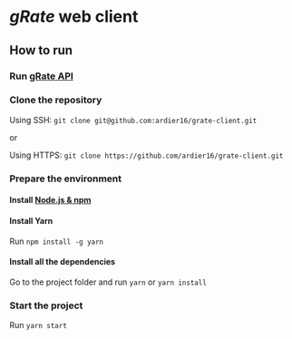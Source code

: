# *gRate* web client

## How to run

### Run [gRate API](https://github.com/ardier16/grate-api)

### Clone the repository

Using SSH: `git clone git@github.com:ardier16/grate-client.git`

or

Using HTTPS: `git clone https://github.com/ardier16/grate-client.git`

### Prepare the environment

#### Install [Node.js & npm](https://nodejs.org)

#### Install Yarn
Run `npm install -g yarn`

#### Install all the dependencies
Go to the project folder and run `yarn` or `yarn install`

### Start the project

Run `yarn start`
